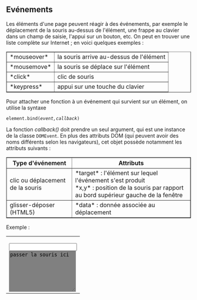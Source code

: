 Evénements
----------

Les éléments d'une page peuvent réagir à des événements, par exemple le déplacement de la souris au-dessus de l'élément, une frappe au clavier dans un champ de saisie, l'appui sur un bouton, etc. On peut en trouver une liste complète sur Internet ; en voici quelques exemples :

<table cellpadding=3 border=1>
<tr><td>*mouseover*</td><td>la souris arrive au-dessus de l'élément</td></tr>
<tr><td>*mousemove*</td><td>la souris se déplace sur l'élément</td></tr>
<tr><td>*click*</td><td>clic de souris</td></tr>
<tr><td>*keypress*</td><td>appui sur une touche du clavier</td></tr>
</table>

Pour attacher une fonction à un événement qui survient sur un élément, on utilise la syntaxe 

<code>element.bind(_event,callback_)</code>

La fonction *callback()* doit prendre un seul argument, qui est une instance de la classe `DOMEvent`. En plus des attributs DOM (qui peuvent avoir des noms différents selon les navigateurs), cet objet possède notamment les attributs suivants :
<p><table cellpadding=3 border=1>
<tr><th>
Type d'événement
</th><th>
Attributs
</th></tr>
<tr><td>
clic ou déplacement de la souris
</td><td>
*target* : l'élément sur lequel l'événement s'est produit
<br>*x,y* : position de la souris par rapport au bord supérieur gauche de la fenêtre
</td></tr>
<tr><td>
glisser-déposer (HTML5)
</td><td>
*data* : donnée associée au déplacement
</td></tr>
</table>

Exemple :
<table>
<tr>
<td>
    <script type='text/python'>
    def mouse_move(ev):
        doc["trace"].value = '%s %s' %(ev.x,ev.y)
    
    doc["zone"].bind('mousemove',mouse_move)
    </script>
    
    <input id="trace" value="">
    <br><textarea id="zone" rows=7 columns=30 style="background-color:gray">
    passer la souris ici</textarea>

</td>
<td>
<script type='text/python'>
def mouse_move(ev):
    doc["trace"].value = '%s %s' %(ev.x,ev.y)

doc["zone"].bind('mousemove',mouse_move)
</script>

<input id="trace" value="">
<br><textarea id="zone" rows=7 columns=30 style="background-color:gray">
passer la souris ici</textarea>
</pre>
</td>
</tr>
</table>
